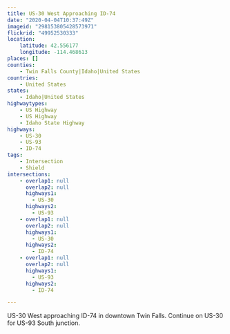 ```yaml
---
title: US-30 West Approaching ID-74
date: "2020-04-04T10:37:49Z"
imageid: "298153805428573971"
flickrid: "49952530333"
location:
    latitude: 42.556177
    longitude: -114.468613
places: []
counties:
    - Twin Falls County|Idaho|United States
countries:
    - United States
states:
    - Idaho|United States
highwaytypes:
    - US Highway
    - US Highway
    - Idaho State Highway
highways:
    - US-30
    - US-93
    - ID-74
tags:
    - Intersection
    - Shield
intersections:
    - overlap1: null
      overlap2: null
      highways1:
        - US-30
      highways2:
        - US-93
    - overlap1: null
      overlap2: null
      highways1:
        - US-30
      highways2:
        - ID-74
    - overlap1: null
      overlap2: null
      highways1:
        - US-93
      highways2:
        - ID-74

---
```

US-30 West approaching ID-74 in downtown Twin Falls.  Continue on US-30 for US-93 South junction.